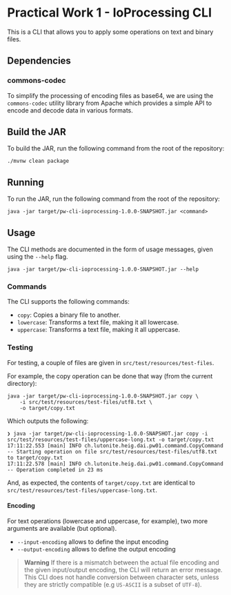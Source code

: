 # Practical Work 1 - IoProcessing CLI

This is a CLI that allows you to apply some operations on text and binary files.

## Dependencies

### commons-codec

To simplify the processing of encoding files as base64, we are using the `commons-codec` utility
library from Apache which provides a simple API to encode and decode data in various formats.

## Build the JAR

To build the JAR, run the following command from the root of the repository:

```shell
./mvnw clean package
```

## Running

To run the JAR, run the following command from the root of the repository:

```shell
java -jar target/pw-cli-ioprocessing-1.0.0-SNAPSHOT.jar <command>
```

## Usage

The CLI methods are documented in the form of usage messages, given using the `--help` flag.

```shell
java -jar target/pw-cli-ioprocessing-1.0.0-SNAPSHOT.jar --help
```

### Commands

The CLI supports the following commands:

- `copy`: Copies a binary file to another.
- `lowercase`: Transforms a text file, making it all lowercase.
- `uppercase`: Transforms a text file, making it all uppercase.

### Testing

For testing, a couple of files are given in `src/test/resources/test-files`.

For example, the copy operation can be done that way (from the current directory):

```shell
java -jar target/pw-cli-ioprocessing-1.0.0-SNAPSHOT.jar copy \
    -i src/test/resources/test-files/utf8.txt \
    -o target/copy.txt
```

Which outputs the following:

```shell
❯ java -jar target/pw-cli-ioprocessing-1.0.0-SNAPSHOT.jar copy -i src/test/resources/test-files/uppercase-long.txt -o target/copy.txt
17:11:22.553 [main] INFO ch.lutonite.heig.dai.pw01.command.CopyCommand -- Starting operation on file src/test/resources/test-files/utf8.txt to target/copy.txt
17:11:22.578 [main] INFO ch.lutonite.heig.dai.pw01.command.CopyCommand -- Operation completed in 23 ms
```

And, as expected, the contents of `target/copy.txt` are identical to `src/test/resources/test-files/uppercase-long.txt`.

#### Encoding

For text operations (lowercase and uppercase, for example), two more arguments are available (but optional).

- `--input-encoding` allows to define the input encoding
- `--output-encoding` allows to define the output encoding

> **Warning**
> If there is a mismatch between the actual file encoding and the given input/output encoding, the CLI
> will return an error message. This CLI does not handle conversion between character sets, unless they 
> are strictly compatible (e.g `US-ASCII` is a subset of `UTF-8`).
